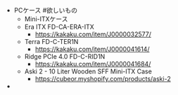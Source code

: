 - PCケース #欲しいもの
	- Mini-ITXケース
	- Era ITX FD-CA-ERA-ITX
		- https://kakaku.com/item/J0000032577/
	- Terra FD-C-TER1N
		- https://kakaku.com/item/J0000041614/
	- Ridge PCIe 4.0 FD-C-RID1N
		- https://kakaku.com/item/J0000041684/
	- Aski 2 - 10 Liter Wooden SFF Mini-ITX Case
		- https://cubeor.myshopify.com/products/aski-2
-